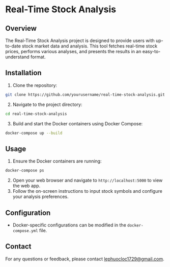 # Real-Time Stock Analysis

## Overview

The Real-Time Stock Analysis project is designed to provide users with up-to-date stock market data and analysis. This tool fetches real-time stock prices, performs various analyses, and presents the results in an easy-to-understand format.

## Installation

1. Clone the repository:

```bash
git clone https://github.com/yourusername/real-time-stock-analysis.git
```

2. Navigate to the project directory:

```bash
cd real-time-stock-analysis
```

3. Build and start the Docker containers using Docker Compose:

```bash
docker-compose up --build
```

## Usage

1. Ensure the Docker containers are running:

```bash
docker-compose ps
```

2. Open your web browser and navigate to `http://localhost:5000` to view the web app.
3. Follow the on-screen instructions to input stock symbols and configure your analysis preferences.

## Configuration

- Docker-specific configurations can be modified in the `docker-compose.yml` file.

## Contact

For any questions or feedback, please contact [lephuocloc1729@gmail.com](mailto:lephuocloc1729@gmail.com).
